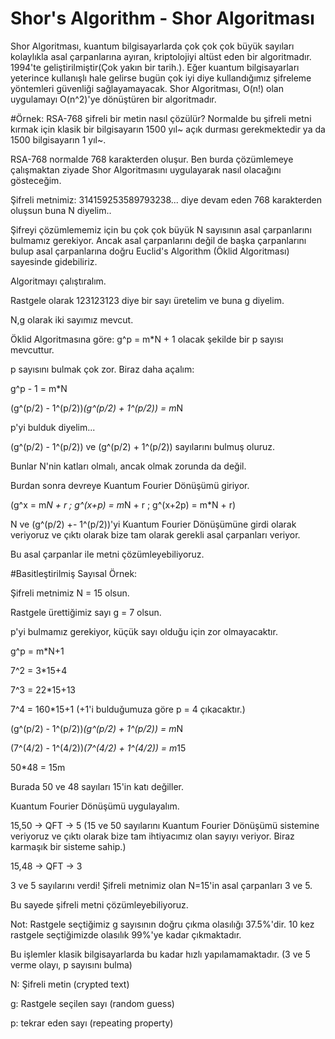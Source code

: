 # Shor's Algorithm - Shor Algoritması

Shor Algoritması, kuantum bilgisayarlarda çok çok çok büyük sayıları kolaylıkla asal çarpanlarına ayıran, kriptolojiyi altüst eden bir algoritmadır.
1994'te geliştirilmiştir(Çok yakın bir tarih.).
Eğer kuantum bilgisayarları yeterince kullanışlı hale gelirse bugün çok iyi diye kullandığımız şifreleme yöntemleri güvenliği sağlayamayacak.
Shor Algoritması, O(n!) olan uygulamayı O(n^2)'ye dönüştüren bir algoritmadır.

#Örnek:
RSA-768 şifreli bir metin nasıl çözülür?
Normalde bu şifreli metni kırmak için klasik bir bilgisayarın 1500 yıl~ açık durması gerekmektedir ya da 1500 bilgisayarın 1 yıl~.

RSA-768 normalde 768 karakterden oluşur. Ben burda çözümlemeye çalışmaktan ziyade Shor Algoritmasını uygulayarak nasıl olacağını gösteceğim.


Şifreli metnimiz: 314159253589793238... diye devam eden 768 karakterden oluşsun buna N diyelim..

Şifreyi çözümlememiz için bu çok çok büyük N sayısının asal çarpanlarını bulmamız gerekiyor. Ancak asal çarpanlarını değil de başka çarpanlarını bulup asal çarpanlarına doğru Euclid's Algorithm (Öklid Algoritması) sayesinde gidebiliriz.

Algoritmayı çalıştıralım.

Rastgele olarak 123123123 diye bir sayı üretelim ve buna g diyelim.

N,g olarak iki sayımız mevcut.

Öklid Algoritmasına göre: g^p = m*N + 1 olacak şekilde bir p sayısı mevcuttur.

p sayısını bulmak çok zor. Biraz daha açalım:

g^p - 1 = m*N

(g^(p/2) - 1^(p/2))*(g^(p/2) + 1^(p/2)) = m*N

p'yi bulduk diyelim...

(g^(p/2) - 1^(p/2)) ve (g^(p/2) + 1^(p/2)) sayılarını bulmuş oluruz.

Bunlar N'nin katları olmalı, ancak olmak zorunda da değil. 

Burdan sonra devreye Kuantum Fourier Dönüşümü giriyor.

(g^x = m*N + r ; g^(x+p) = m*N + r ; g^(x+2p) = m*N + r)

N ve (g^(p/2) +- 1^(p/2))'yi Kuantum Fourier Dönüşümüne girdi olarak veriyoruz ve çıktı olarak bize tam olarak gerekli asal çarpanları veriyor.

Bu asal çarpanlar ile metni çözümleyebiliyoruz.



#Basitleştirilmiş Sayısal Örnek:

Şifreli metnimiz N = 15 olsun.

Rastgele ürettiğimiz sayı g = 7 olsun.

p'yi bulmamız gerekiyor, küçük sayı olduğu için zor olmayacaktır.

g^p = m*N+1 

7^2 = 3*15+4

7^3 = 22*15+13

7^4 = 160*15+1 (+1'i bulduğumuza göre p = 4 çıkacaktır.)

(g^(p/2) - 1^(p/2))*(g^(p/2) + 1^(p/2)) = m*N

(7^(4/2) - 1^(4/2))*(7^(4/2) + 1^(4/2)) = m*15

50*48 = 15m

Burada 50 ve 48 sayıları 15'in katı değiller.

Kuantum Fourier Dönüşümü uygulayalım.

15,50 -> QFT -> 5 (15 ve 50 sayılarını Kuantum Fourier Dönüşümü sistemine veriyoruz ve çıktı olarak bize tam ihtiyacımız olan sayıyı veriyor. Biraz karmaşık bir sisteme sahip.)

15,48 -> QFT -> 3

3 ve 5 sayılarını verdi! Şifreli metnimiz olan N=15'in asal çarpanları 3 ve 5.

Bu sayede şifreli metni çözümleyebiliyoruz.



Not: Rastgele seçtiğimiz g sayısının doğru çıkma olasılığı 37.5%'dir. 10 kez rastgele seçtiğimizde olasılık 99%'ye kadar çıkmaktadır. 

Bu işlemler klasik bilgisayarlarda bu kadar hızlı yapılamamaktadır. (3 ve 5 verme olayı, p sayısını bulma)



N: Şifreli metin (crypted text)

g: Rastgele seçilen sayı (random guess)

p: tekrar eden sayı (repeating property)








